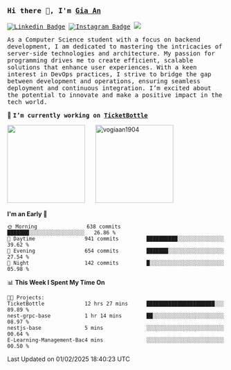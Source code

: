 ### <samp>Hi there 👋, I'm <a href="https://www.linkedin.com/in/vogiaan1904/" target="_blank">Gia An</a></samp>

<samp> [![Linkedin Badge](https://img.shields.io/badge/-LinkedIn-0e76a8?style=flat-square&logo=Linkedin&logoColor=white)](https://linkedin.com/in/vogiaan1904)
[![Instagram Badge](https://img.shields.io/badge/-Instagram-e4405f?style=flat-square&logo=Instagram&logoColor=white)](https://instagram.com/_.ja.ann_/) ![](https://komarev.com/ghpvc/?username=vogiaan1904&style=flat-square&base=500)</samp> 

<samp>As a Computer Science student with a focus on backend development, I am dedicated to mastering the intricacies of server-side technologies and architecture. My passion for programming drives me to create efficient, scalable solutions that enhance user experiences. With a keen interest in DevOps practices, I strive to bridge the gap between development and operations, ensuring seamless deployment and continuous integration. I’m excited about the potential to innovate and make a positive impact in the tech world.</samp>

🔭 <samp>**I’m currently working on [TicketBottle](https://github.com/vogiaan1904/TicketBottle)**</samp>



<div>
  <img height="180em" src="https://github-readme-stats.vercel.app/api/top-langs/?username=vogiaan1904&show_icons=true&hide_border=true&layout=compact&langs_count=10&theme=transparent&include_orgs=true"/>
  &nbsp;&nbsp;&nbsp;&nbsp;
  <img height="180em" src="https://github-readme-stats.vercel.app/api?username=vogiaan1904&show_icons=true&hide_border=true&&count_private=true&include_all_commits=true&theme=transparent&locale=en" alt="vogiaan1904" />
</div>






<!--START_SECTION:waka-->
**I'm an Early 🐤** 

```text
🌞 Morning                638 commits         ███████░░░░░░░░░░░░░░░░░░   26.86 % 
🌆 Daytime                941 commits         ██████████░░░░░░░░░░░░░░░   39.62 % 
🌃 Evening                654 commits         ███████░░░░░░░░░░░░░░░░░░   27.54 % 
🌙 Night                  142 commits         █░░░░░░░░░░░░░░░░░░░░░░░░   05.98 % 
```


📊 **This Week I Spent My Time On** 

```text
🐱‍💻 Projects: 
TicketBottle             12 hrs 27 mins      ██████████████████████░░░   89.89 % 
nest-grpc-base           1 hr 14 mins        ██░░░░░░░░░░░░░░░░░░░░░░░   08.97 % 
nestjs-base              5 mins              ░░░░░░░░░░░░░░░░░░░░░░░░░   00.64 % 
E-Learning-Management-Bac4 mins              ░░░░░░░░░░░░░░░░░░░░░░░░░   00.50 % 
```


 Last Updated on 01/02/2025 18:40:23 UTC
<!--END_SECTION:waka-->
